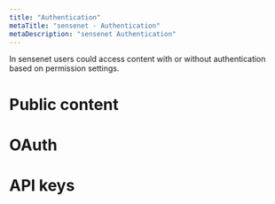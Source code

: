 ```yaml
---
title: "Authentication"
metaTitle: "sensenet - Authentication"
metaDescription: "sensenet Authentication"
---
```


In sensenet users could access content with or without authentication based on permission settings.

# Public content

# OAuth

# API keys
